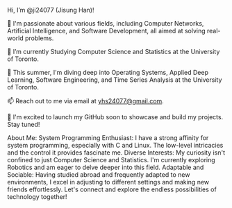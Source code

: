 Hi, I’m @ji24077 (Jisung Han)! 

👀 I'm passionate about various fields, including Computer Networks, Artificial Intelligence, and Software Development, all aimed at solving real-world problems.

🌱 I’m currently Studying Computer Science and Statistics at the University of Toronto.

💞️ This summer, I'm diving deep into Operating Systems, Applied Deep Learning, Software Engineering, and Time Series Analysis at the University of Toronto.

📫 Reach out to me via email at yhs24077@gmail.com.

🚀 I'm excited to launch my GitHub soon to showcase and build my projects. Stay tuned!

About Me:
System Programming Enthusiast: I have a strong affinity for system programming, especially with C and Linux. The low-level intricacies and the control it provides fascinate me.
Diverse Interests: My curiosity isn't confined to just Computer Science and Statistics. I'm currently exploring Robotics and am eager to delve deeper into this field.
Adaptable and Sociable: Having studied abroad and frequently adapted to new environments, I excel in adjusting to different settings and making new friends effortlessly.
Let's connect and explore the endless possibilities of technology together!

